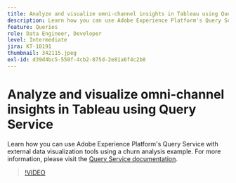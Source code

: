 ```yaml
---
title: Analyze and visualize omni-channel insights in Tableau using Query Service
description: Learn how you can use Adobe Experience Platform's Query Service with external data visualization tools using a churn analysis example.
feature: Queries
role: Data Engineer, Developer
level: Intermediate
jira: KT-10191
thumbnail: 342115.jpeg
exl-id: d39d4bc5-550f-4cb2-875d-2e81a6f4c2b8
---
```

# Analyze and visualize omni-channel insights in Tableau using Query Service

Learn how you can use Adobe Experience Platform's Query Service with external data visualization tools using a churn analysis example. For more information, please visit the [Query Service documentation](https://experienceleague.adobe.com/docs/experience-platform/query/home.html).

>[!VIDEO](https://video.tv.adobe.com/v/342115?learn=on)
